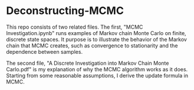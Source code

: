 # Deconstructing-MCMC
This repo consists of two related files.
The first, "MCMC Investigation.ipynb" runs examples of Markov chain Monte Carlo on finite, discrete state spaces.
It purpose is to illustrate the behavior of the Markov chain that MCMC creates, such as convergence to stationarity and the dependence between samples.

The second file, "A Discrete Investigation into Markov Chain Monte Carlo.pdf" is my explanation of why the MCMC algorithm works as it does. Starting from some reasonable assumptions, I derive the update formula in MCMC.
